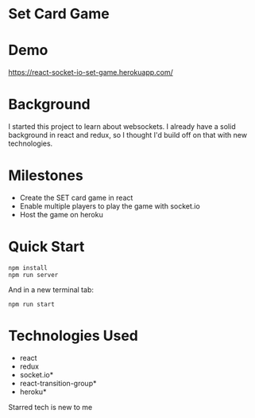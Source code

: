 # Set Card Game

# Demo
https://react-socket-io-set-game.herokuapp.com/

# Background
I started this project to learn about websockets.  I already have a solid background in react and redux, so I thought I'd build off on that with new technologies.

# Milestones
- Create the SET card game in react
- Enable multiple players to play the game with socket.io
- Host the game on heroku

# Quick Start
```
npm install
npm run server
```
And in a new terminal tab:
```
npm run start
```

# Technologies Used
- react
- redux
- socket.io*
- react-transition-group*
- heroku*

Starred tech is new to me
